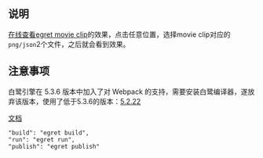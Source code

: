 ## 说明

[在线查看egret movie clip](https://tidys.gitee.io/egret-movie-clip-test/index.html)的效果，点击任意位置，选择movie clip对应的`png/json`2个文件，之后就会看到效果。

## 注意事项
白鹭引擎在 5.3.6 版本中加入了对 Webpack 的支持，需要安装白鹭编译器，遂放弃该版本，使用了低于5.3.6的版本：[5.2.22](https://github.com/egret-labs/egret-core/archive/refs/tags/v5.2.22.zip)

[文档](https://egret-docs.pages.dev/)

```
"build": "egret build",
"run": "egret run",
"publish": "egret publish"
```